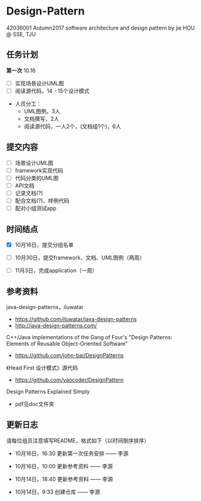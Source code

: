# Design-Pattern
42036001 Autumn2017 software architecture and design pattern by jie HOU @ SSE, TJU



## 任务计划

**第一次** 10.16

- [ ] 实现场景设计UML图
- [ ] 阅读源代码，14 - 15个设计模式

- 人员分工：
  - UML图例，3人
  - 文档撰写，2人 
  - 阅读源代码，一人2个，(文档组1个)，6人

## 提交内容

- [ ] 场景设计UML图
- [ ] framework实现代码
- [ ] 代码分类的UML图
- [ ] API文档
- [ ] 记录文档(?)
- [ ] 配合文档(?)、样例代码
- [ ] 配对小组测试app

## 时间结点

- [x] 10月16日，提交分组名单 
- [ ] 10月30日，提交framework、文档、UML图例（两周）
- [ ] 11月3日，完成application（一周）



## 参考资料

java-design-patterns，iluwatar

- https://github.com/iluwatar/java-design-patterns 
- http://java-design-patterns.com/

C++/Java implementations of the Gang of Four's "Design Patterns: Elements of Reusable Object-Oriented Software"

- https://github.com/john-bai/DesignPatterns

《Head First 设计模式》源代码

- https://github.com/yaocoder/DesignPattern

Design Patterns Explained Simply

- pdf见doc文件夹

## 更新日志

请每位组员注意填写README，格式如下（以时间倒序排序）

- 10月16日，16:30 更新第一次任务安排 —— 李源


- 10月16日，10:00 更新参考资料 —— 李源


- 10月14日，18:40 更新参考资料 —— 李源


- 10月14日，9:33 创建仓库 ——  李源

